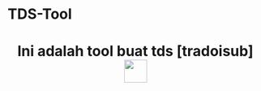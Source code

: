 # TDS-Tool
<h1 align="center">Ini adalah tool buat tds [tradoisub]
<img src="https://telegra.ph/file/f8085608fcee7c9e5c368.jpg" style="border-radius:5;" width="45px" alt=""><br></h1>
<p align="center">
